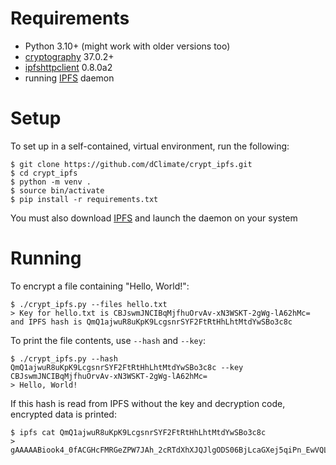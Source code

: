 Requirements
============

* Python 3.10+ (might work with older versions too)
* [cryptography](https://pypi.org/project/cryptography/) 37.0.2+
* [ipfshttpclient](https://pypi.org/project/ipfshttpclient/) 0.8.0a2
* running [IPFS](https://ipfs.io/) daemon

Setup
=====

To set up in a self-contained, virtual environment, run the following:

    $ git clone https://github.com/dClimate/crypt_ipfs.git
    $ cd crypt_ipfs
    $ python -m venv .
    $ source bin/activate
    $ pip install -r requirements.txt
    
You must also download [IPFS](https://ipfs.io) and launch the daemon on your system

Running
=======

To encrypt a file containing "Hello, World!":

    $ ./crypt_ipfs.py --files hello.txt
    > Key for hello.txt is CBJswmJNCIBqMjfhuOrvAv-xN3WSKT-2gWg-lA62hMc= and IPFS hash is QmQ1ajwuR8uKpK9LcgsnrSYF2FtRtHhLhtMtdYwSBo3c8c

To print the file contents, use `--hash` and `--key`:

    $ ./crypt_ipfs.py --hash QmQ1ajwuR8uKpK9LcgsnrSYF2FtRtHhLhtMtdYwSBo3c8c --key CBJswmJNCIBqMjfhuOrvAv-xN3WSKT-2gWg-lA62hMc=
    > Hello, World!
    
If this hash is read from IPFS without the key and decryption code, encrypted data is printed:

    $ ipfs cat QmQ1ajwuR8uKpK9LcgsnrSYF2FtRtHhLhtMtdYwSBo3c8c
    > gAAAAABiook4_0fACGHcFMRGeZPW7JAh_2cRTdXhXJQJlgODS06BjLcaGXej5qiPn_EwVQLUA3yV2hkHeUiwpmuLe7BSM4LuMw==
